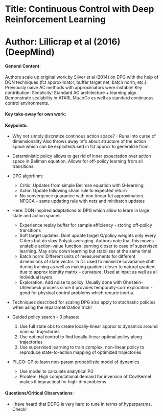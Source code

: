 # Title: Continuous Control with Deep Reinforcement Learning

# Author: Lillicrap et al (2016) (DeepMind)

#### General Content:
Authors scale up original work by Silver et al (2014) on DPG with the help of DQN techniques (fct approximator, buffer target net, batch norm, etc.). Previously naive AC methods with approximators were instable! Key contribution: Simplicity! Standard AC architecture + learning algo. Demonstrate scalability in ATARI, MuJoCo as well as standard continuous control environments.

#### Key take-away for own work:


#### Keypoints:

* Why not simply discretize continous action space? - Runs into curse of dimensionality Also throws away info about structure of the action space which can be exploited/used in fct approx to generalize from.

* Deterministic policy allows to get rid of inner expectation over action space in Bellman equation. Allows for off-policy learning from all transitions.

* DPG algortihm:
    * Critic: Updates from simple Bellman equation with Q-learning
    * Actor: Update following chain rule to expected return
    * No convergence guarantee with non-linear fct approximators. NFQCA - same updating rule with nets and minibatch updates

* Here: DQN inspired adaptations to DPG which allow to learn in large state and action spaces
    * Experience replay buffer for sample efficiency - storing off-policy transitions
    * Soft target updates: Dont update target Q/policy weights only every C iters but do slow Polyak averaging. Authors note that this moves unstable action-value function learning closer to case of supervised learning. May slow down learning but stabilizes at the same time!
    * Batch norm: Different units of measurements for different dimensions of state vector. In DL used to minimize covariance shift during training as well as making gradient closer to natural gradient due to approx identity matrix - curvature. Used at input as well as all individual layers
    * Exploration: Add noise to policy. Usually done with Ohnstein-Uhlenbeck process since it provides temporally-corr exploration - good for physical control problems which requrie inertia.

* Techniques described for scaling DPG also apply to stochastic policies when using the reparametrization trick!

* Guided policy search - 3 phases:
    1. Use full state obs to create locally-linear approx to dynamics around nominal trajectories
    2. Use optimal control to find locally-linear optimal policy along trajectories
    3. Use supervised learning to train complex, non-linear policy to reproduce state-to-action mapping of optimized trajectories

* PILCO: GP to learn non-param probabilistic model of dynamics
    * Use model to calculate analytical PG
    * Problem: High computational demand for inversion of Cov/Kernel makes it impractical for high-dim problems


#### Questions/Critical Observations:

* I have heard that DDPG is very hard to tune in terms of hyperparams. Check!
